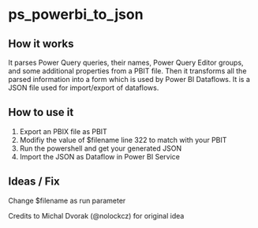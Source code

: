 # ps_powerbi_to_json

## How it works
It parses Power Query queries, their names, Power Query Editor groups, and some additional properties from a PBIT file. Then it transforms all the parsed information into a form which is used by Power BI Dataflows. It is a JSON file used for import/export of dataflows.

## How to use it
1. Export an PBIX file as PBIT
2. Modifiy the value of $filename line 322 to match with your PBIT
3. Run the powershell and get your generated JSON 
4. Import the JSON as Dataflow in Power BI Service

## Ideas / Fix
Change $filename as run parameter

Credits to Michal Dvorak (@nolockcz) for original idea
